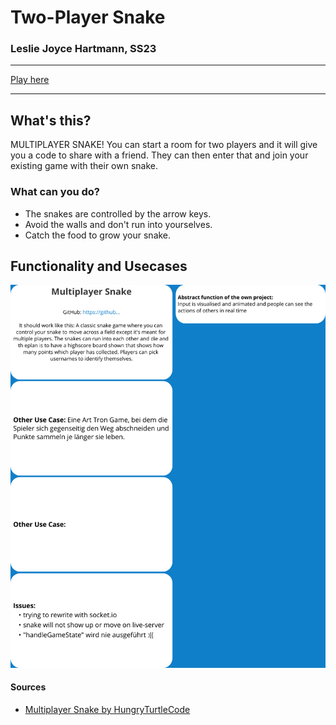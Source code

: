# Two-Player Snake

### Leslie Joyce Hartmann, SS23

---

[Play here](https://p4creativecoding.github.io/multiplayerSnake_Hartmann/frontend/)

---

## What's this?

MULTIPLAYER SNAKE!
You can start a room for two players and it will give you a code to share with a friend. They can then enter that and join your existing game with their own snake.

### What can you do?

- The snakes are controlled by the arrow keys.
- Avoid the walls and don't run into yourselves.
- Catch the food to grow your snake.

## Functionality and Usecases

![functionaliy](./functionality.png)

#### Sources
- [Multiplayer Snake by HungryTurtleCode](https://github.com/HungryTurtleCode/multiplayerSnake)
